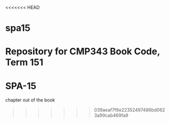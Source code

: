 <<<<<<< HEAD
# spa15
Repository for CMP343 Book Code, Term 151
=======
# SPA-15
chapter out of the book
>>>>>>> 039aeaf7f6e22352497486bd0623a99cab469fa9

